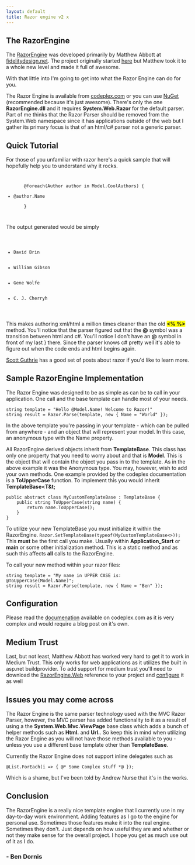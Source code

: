 ```yaml
---
layout: default
title: Razor engine v2 x
---
```


<h2>The RazorEngine</h2>

<p>The <a href='http://razorengine.codeplex.com/'>RazorEngine</a> was developed primarily by Matthew Abbott at <a href='http://fidelitydesign.net'>fidelitydesign.net</a>. The project originally started <a href='http://buildstarted.com/2010/09/29/razor-view-engine-without-mvc-at-all/'>here</a> but Matthew took it to a whole new level and made it full of awesome. </p>

<p>With that little into I'm going to get into what the Razor Engine can do for you.</p>

<p>The Razor Engine is available from <a href='http://razorengine.codeplex.com/'>codeplex.com</a> or you can use <a href='http://nuget.org/Packages/Packages/Details/RazorEngine-2-1'>NuGet</a> (recommended because it's just awesome). There's only the one <strong>RazorEngine.dll</strong> and it requires <strong>System.Web.Razor</strong> for the default parser. Part of me thinks that the Razor Parser should be removed from the System.Web namespace since it has applications outside of the web but I gather its primary focus is that of an html/c# parser not a generic parser.</p>

<h2>Quick Tutorial</h2>

<p>For those of you unfamiliar with razor here's a quick sample that will hopefully help you to understand why it rocks. </p>

<pre><code><ul>
    @foreach(Author author in Model.CoolAuthors) {
        <li>@author.Name</li>
    }
</ul>
</code></pre>

<p>The output generated would be simply</p>

<pre><code><ul>
    <li>David Brin</li>
    <li>William Gibson</li>
    <li>Gene Wolfe</li>
    <li>C. J. Cherryh</li>
</ul>
</code></pre>

<p>This makes authoring xml/html a million times cleaner than the old <span style='background-color:yellow; font-weight:bold;'>&lt;% %&gt;</span> method. You'll notice that the parser figured out that the <strong>@</strong> symbol was a transition between html and c#. You'll notice I don't have an <strong>@</strong> symbol in front of my last } there. Since the parser knows c# pretty well it's able to figure out when the code ends and html begins again. </p>

<p><a href='http://weblogs.asp.net/scottgu/archive/2010/12/15/asp-net-mvc-3-razor-s-and-lt-text-gt-syntax.aspx'>Scott Guthrie</a> has a good set of posts about razor if you'd like to learn more.</p>

<h2>Sample RazorEngine Implementation</h2>

<p>The Razor Engine was designed to be as simple as can be to call in your application. One call and the base template can handle most of your needs.</p>

<pre><code>string template = "Hello @Model.Name! Welcome to Razor!"
string result = Razor.Parse(template, new { Name = "World" });
</code></pre>

<p>In the above template you're passing in your template - which can be pulled from anywhere - and an object that will represent your model. In this case, an anonymous type with the Name property.</p>

<p>All RazorEngine derived objects inherit from <strong>TemplateBase</strong>. This class has only one property that you need to worry about and that is <strong>Model</strong>. This is the object that will contain the object you pass in to the template. As in the above example it was the Anonymous type. You may, however, wish to add your own methods. One example provided by the codeplex documentation is a <strong>ToUpperCase</strong> function. To implement this you would inherit <strong>TemplateBase&lt;T&t;</strong></p>

<pre><code>public abstract class MyCustomTemplateBase<T> : TemplateBase<T> {
    public string ToUpperCase(string name) {
        return name.ToUpperCase();
    }
}
</code></pre>

<p>To utilize your new TemplateBase you must initialize it within the RazorEngine. <code>Razor.SetTemplateBase(typeof(MyCustomTemplateBase<>));</code> This <strong>must</strong> be the first call you make. Usually within <strong>Application_Start</strong> or <strong>main</strong> or some other initialization method. This is a static method and as such this affects <strong>all</strong> calls to the RazorEngine.</p>

<p>To call your new method within your razor files: </p>

<pre><code>string template = "My name in UPPER CASE is: @ToUpperCase(Model.Name)";
string result = Razor.Parse(template, new { Name = "Ben" });
</code></pre>

<h2>Configuration</h2>

<p>Please read the <a href='http://razorengine.codeplex.com/wikipage?title=Using%20Configuration&amp;referringTitle=Documentation'>documenation</a> available on codeplex.com as it is very complex and would require a blog post on it's own.</p>

<h2>Medium Trust</h2>

<p>Last, but not least, Matthew Abbott has worked very hard to get it to work in Medium Trust. This only works for web applications as it utilizes the built in asp.net buildprovider. To add support for medium trust you'll need to download the <a href='http://nuget.org/Packages/Packages/Details/RazorEngine-Web-2-1'>RazorEngine.Web</a> reference to your project and <a href='http://razorengine.codeplex.com/wikipage?title=Configuring%20RazorEngine%20for%20ASP.NET%20Medium%20Trust&amp;referringTitle=Documentation'>configure</a> it as well</p>

<h2>Issues you may come across</h2>

<p>The Razor Engine is the same parser technology used with the MVC Razor Parser, however, the MVC parser has added functionality to it as a result of using a the <strong>System.Web.Mvc.ViewPage</strong> base class which adds a bunch of helper methods such as <strong>Html.</strong> and <strong>Url.</strong>. So keep this in mind when utilizing the Razor Engine as you will not have those methods available to you - unless you use a different base template other than <strong>TemplateBase</strong>.</p>

<p>Currently the Razor Engine does not support inline delegates such as</p>

<pre><code>@List.ForEach(i => { @* Some Complex stuff *@ });
</code></pre>

<p>Which is a shame, but I've been told by Andrew Nurse that it's in the works.</p>

<h2>Conclusion</h2>

<p>The RazorEngine is a really nice template engine that I currently use in my day-to-day work environment. Adding features as I go to the engine for personal use. Sometimes those features make it into the real engine. Sometimes they don't. Just depends on how useful they are and whether or not they make sense for the overall project. I hope you get as much use out of it as I do. </p>

<h3>- Ben Dornis</h3>